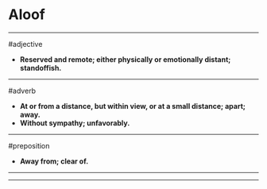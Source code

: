 # Aloof
---
#adjective
- **Reserved and remote; either physically or emotionally distant; standoffish.**
---
#adverb
- **At or from a distance, but within view, or at a small distance; apart; away.**
- **Without sympathy; unfavorably.**
---
#preposition
- **Away from; clear of.**
---
---
